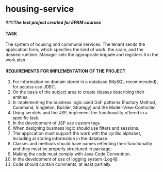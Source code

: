 # housing-service
###**_The test project created for EPAM courses_**

#### TASK
The system of housing and communal services. The tenant sends the application form, which specifies the kind of work, the scale, 
and the desired runtime. Manager sets the appropriate brigade and registers it in the work plan.

#### REQUIREMENTS FOR IMPLEMENTATION OF THE PROJECT
1. For information on domain stored in a database (MySQL recommended), for access use JDBC.
2. On the basis of the subject area to create classes describing their entities.
3. In implementing the business logic used GoF patterns (Factory Method, Command, Singleton, Builder, Strategy) 
and the Model-View-Controller.
4. Using servlets and the JSP, implement the functionality offered in a specific task.
5. In the development of JSP use custom tags
6. When designing business logic should use filters and sessions.
7. The application must support the work with the cyrillic alphabet, including at storing information in the database.
8. Classes and methods should have names reflecting their functionality and they must be properly structured in package.
9. Making the code must comply with Java Code Convention.
10. In the development of  use of logging system (Log4j).
11. Code should contain comments, at least partially.
